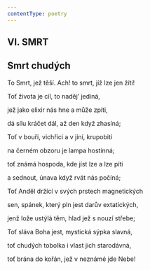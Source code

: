 ```yaml
---
contentType: poetry
---
```


<section>

# VI. SMRT

## Smrt chudých

To Smrt, jež těší. Ach! to smrt, jíž lze jen žíti!

Toť života je cíl, to naděj’ jediná,

jež jako elixir nás hne a může zpíti,

dá sílu kráčet dál, až den když zhasíná;

</section>

<section>

Toť v bouři, vichřici a v jíní, krupobití

na černém obzoru je lampa hostinná;

toť známá hospoda, kde jíst lze a lze píti

a sednout, únava když rvát nás počíná;

</section>

<section>

Toť Anděl držící v svých prstech magnetických

sen, spánek, který pln jest darův extatických,

jenž lože ustýlá těm, hlad jež s nouzí střebe;

</section>

<section>

Toť sláva Boha jest, mystická sýpka slavná,

toť chudých tobolka i vlast jich starodávná,

toť brána do kořán, jež v neznámé jde Nebe!

</section>
